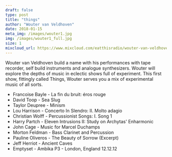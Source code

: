 ```yaml
---
draft: false
type: post
title: "things"
author: "Wouter van Veldhoven" 
date: 2018-01-15
meta_img: /images/wouter1.jpg
img: /images/wouter1_full.jpg
size: 1
mixcloud_url: https://www.mixcloud.com/eatthisradio/wouter-van-veldhoven-1-things-1/
---
```


Wouter van Veldhoven build a name with his performances with tape recorder, self build instruments and analogue synthesizers. Wouter will explore the depths of music in eclectic shows full of experiment. This first show, fittingly called Things, Wouter serves you a mix of experimental music of all sorts.

- Francoise Bayle - La fin du bruit: éros rouge 
- David Toop - Sea Slug 
- Taylor Deupree - Minism 
- Lou Harrison - Concerto In Slendro: II. Molto adagio 
- Christian Wolff - Percussionist Songs: I. Song 1 
- Harry Partch - Eleven Intrusions II: Study on Archytas' Enharmonic 
- John Cage - Music for Marcel Duchamps 
- Morton Feldman - Bass Clarinet and Percussion 
- Pauline Oliveros - The Beauty of Sorrow (Excerpt)
- Jeff Herriot - Ancient Caves 
- Emptyset - Ambika P3 - London, England 12.12.12 
